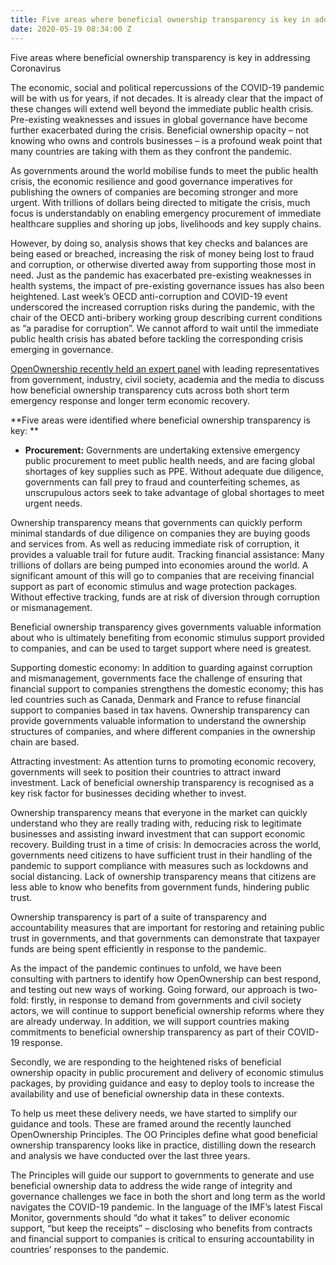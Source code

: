 ```yaml
---
title: Five areas where beneficial ownership transparency is key in addressing Coronavirus
date: 2020-05-19 08:34:00 Z
---
```


Five areas where beneficial ownership transparency is key in addressing Coronavirus 

The economic, social and political repercussions of the COVID-19 pandemic will be with us for years, if not decades. It is already clear that the impact of these changes will extend well beyond the immediate public health crisis. Pre-existing weaknesses and issues in global governance have become further exacerbated during the crisis. Beneficial ownership opacity – not knowing who owns and controls businesses – is a profound weak point that many countries are taking with them as they confront the pandemic.

As governments around the world mobilise funds to meet the public health crisis, the economic resilience and good governance imperatives for publishing the owners of companies are becoming stronger and more urgent. With trillions of dollars being directed to mitigate the crisis, much focus is understandably on enabling emergency procurement of immediate healthcare supplies and shoring up jobs, livelihoods and key supply chains. 

However, by doing so, analysis shows that key checks and balances are being eased or breached, increasing the risk of money being lost to fraud and corruption, or otherwise diverted away from supporting those most in need. Just as the pandemic has exacerbated pre-existing weaknesses in health systems, the impact of pre-existing governance issues has also been heightened. Last week’s OECD anti-corruption and COVID-19 event underscored the increased corruption risks during the pandemic, with the chair of the OECD anti-bribery working group describing current conditions as “a paradise for corruption”. We cannot afford to wait until the immediate public health crisis has abated before tackling the corresponding crisis emerging in governance. 

[OpenOwnership recently held an expert panel](https://youtu.be/vVXaD1FdXI8) with leading representatives from government, industry, civil society, academia and the media to discuss how beneficial ownership transparency cuts across both short term emergency response and longer term economic recovery.

**Five areas were identified where beneficial ownership transparency is key: 
**

* **Procurement:** Governments are undertaking extensive emergency public procurement to meet public health needs, and are facing global shortages of key supplies such as PPE. Without adequate due diligence, governments can fall prey to fraud and counterfeiting schemes, as unscrupulous actors seek to take advantage of global shortages to meet urgent needs. 

Ownership transparency means that governments can quickly perform minimal  standards of due diligence on companies they are buying goods and services from. As well as reducing immediate risk of corruption, it provides a valuable trail for future audit.
Tracking financial assistance: Many trillions of dollars are being pumped into economies around the world. A significant amount of this will go to companies that are receiving financial support as part of economic stimulus and wage protection packages. Without effective tracking, funds are at risk of diversion through corruption or mismanagement. 

Beneficial ownership transparency gives governments valuable information about who is ultimately benefiting from economic stimulus support provided to companies, and can be used to target support where need is greatest.

Supporting domestic economy: In addition to guarding against corruption and mismanagement, governments face the challenge of ensuring that financial support to companies strengthens the domestic economy; this has led countries such as Canada, Denmark and France to refuse financial support to companies based in tax havens. 
Ownership transparency can provide governments valuable information to understand the ownership structures of companies, and where different companies in the ownership chain are based.

Attracting investment: As attention turns to promoting economic recovery, governments will seek to position their countries to attract inward investment. Lack of beneficial ownership transparency is recognised as a key risk factor for businesses deciding whether to invest. 

Ownership transparency means that everyone in the market can quickly understand who they are really trading with, reducing risk to legitimate businesses and assisting inward investment that can support economic recovery.
Building trust in a time of crisis: In democracies across the world, governments need citizens to have sufficient trust in their handling of the pandemic to support compliance with measures such as lockdowns and social distancing. Lack of ownership transparency means that citizens are less able to know who benefits from government funds, hindering public trust.

Ownership transparency is part of a suite of transparency and accountability measures that are important for restoring and retaining public trust in governments, and that governments can demonstrate that taxpayer funds are being spent efficiently in response to the pandemic.

As the impact of the pandemic continues to unfold, we have been consulting with partners to identify how OpenOwnership can best respond, and testing out new ways of working. Going forward, our approach is two-fold: firstly, in response to demand from governments and civil society actors, we will continue to support beneficial ownership reforms where they are already underway. In addition, we will support countries making commitments to beneficial ownership transparency as part of their COVID-19 response.  

Secondly, we are responding to the heightened risks of beneficial ownership opacity in public procurement and delivery of economic stimulus packages, by providing guidance and easy to deploy tools to increase the availability and use of beneficial ownership data in these contexts. 

To help us meet these delivery needs, we have started to simplify our guidance and tools. These are framed around the recently launched OpenOwnership Principles. The OO Principles define what good beneficial ownership transparency looks like in practice, distilling down the research and analysis we have conducted over the last three years.

The Principles will guide our support to governments to generate and use beneficial ownership data to address the wide range of integrity and governance challenges we face in both the short and long term as the world navigates the COVID-19 pandemic. In the language of the IMF’s latest Fiscal Monitor, governments should “do what it takes” to deliver economic support, “but keep the receipts” – disclosing who benefits from contracts and financial support to companies is critical to ensuring accountability in countries’ responses to the pandemic.

